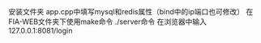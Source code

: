 安装文件夹
app.cpp中填写mysql和redis属性（bind中的ip端口也可修改）
在FIA-WEB文件夹下使用make命令
./server命令
在浏览器中输入127.0.0.1:8081/login
